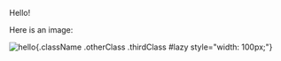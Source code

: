 Hello!

Here is an image:

![hello](/media/original/2012/12/dotjs.jpg?source=md){.className .otherClass .thirdClass #lazy style="width: 100px;"}
